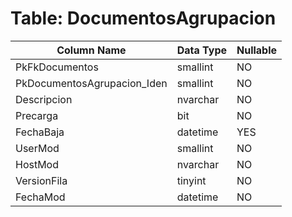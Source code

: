 # Table: DocumentosAgrupacion

| Column Name | Data Type | Nullable |
|-------------|-----------|----------|
| PkFkDocumentos | smallint | NO |
| PkDocumentosAgrupacion_Iden | smallint | NO |
| Descripcion | nvarchar | NO |
| Precarga | bit | NO |
| FechaBaja | datetime | YES |
| UserMod | smallint | NO |
| HostMod | nvarchar | NO |
| VersionFila | tinyint | NO |
| FechaMod | datetime | NO |
